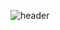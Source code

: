 ![header](https://capsule-render.vercel.app/api?type=waving&color=gradient&customColorList=10&height=200&text=Jonatha1209's%20GITHUB&fontSize=50&animation=twinkling&fontAlign=68&fontAlignY=36)
